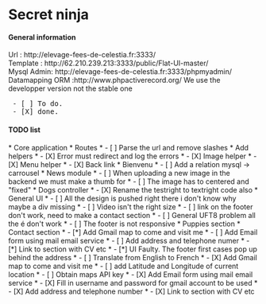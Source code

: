 <h1>Secret ninja</h1>

<h4>General information</h4>
Url : http://elevage-fees-de-celestia.fr:3333/<br />
Template : http://62.210.239.213:3333/public/Flat-UI-master/<br />
Mysql Admin: http://elevage-fees-de-celestia.fr:3333/phpmyadmin/<br />
Datamapping ORM :http://www.phpactiverecord.org/ We use the developper version not the stable one

<pre>
 - [ ] To do.
 - [X] done.
</pre>

<h4>TODO list</h4>
  * Core application
    * Routes
      * - [ ] Parse the url and remove slashes
    *  Add helpers
      * - [X] Error must redirect and log the errors  
      * - [X] Image helper
      * - [X] Menu helper
      * - [X] Back link
  * Bienvenu
    * - [ ] Add a relation mysql -> carrousel
  * News module
    * - [ ] When uploading a new image in the backend we must make a thumb for 
    * - [ ] The image has to centered and "fixed"
  * Dogs controller
    * - [X] Rename the testright to textright code also
  * General UI
    * - [ ] All the design is pushed right there i don't know why maybe a div missing
    * - [ ] Video isn't the right size
    * - [ ] link on the footer don't work, need to make a contact section
    * - [ ] General UFT8 problem all the é don't work
    * - [ ] The footer is not responsive
  * Puppies section
  * Contact section
    * - [*] Add Gmail map to come and visit me
    * - [ ] Add Email form using mail email service
    * - [ ] Add address and telephone numer
    * - [*] Link to section with CV etc
    * - [*] UI Faulty. The footer first cases pop up behind the address
    * - [ ]  Translate from English to French
    * - [X] Add Gmail map to come and visit me
    * - [ ] add Latitude and Longitude of current location
    * - [ ] Obtain maps API key
    * - [X] Add Email form using mail email service
    * - [X] Fill in username and password for gmail account to be used
    * - [X] Add address and telephone number
    * - [X] Link to section with CV etc

